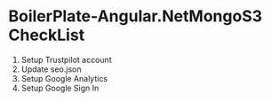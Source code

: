 # BoilerPlate-Angular.NetMongoS3 CheckList

1. Setup Trustpilot account
2. Update seo.json
3. Setup Google Analytics
4. Setup Google Sign In
